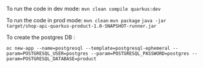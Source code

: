 

To run the code in dev mode:
    `mvn clean compile quarkus:dev`

To run the code in prod mode:
    `mvn clean`
    `mvn package`
    `java -jar target/shop-api-quarkus-product-1.0-SNAPSHOT-runner.jar`

To create the postgres DB : 

`oc new-app --name=postgresql --template=postgresql-ephemeral --param=POSTGRESQL_USER=postgres --param=POSTGRESQL_PASSWORD=postgres --param=POSTGRESQL_DATABASE=product`
